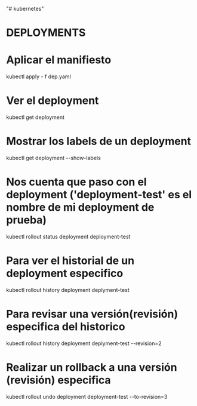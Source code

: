 "# kubernetes" 


# DEPLOYMENTS

# Aplicar el manifiesto
kubectl apply - f dep.yaml

# Ver el deployment
kubectl get deployment

# Mostrar los labels de un deployment
kubectl get deployment --show-labels

# Nos cuenta que paso con el deployment ('deployment-test' es el nombre de mi deployment de prueba)
kubectl rollout status deployment deployment-test

# Para ver el historial de un deployment especifico
kubectl rollout history deployment deplyment-test

# Para revisar una versión(revisión) especifica del historico
kubectl rollout history deployment deplyment-test --revision=2

# Realizar un rollback a una versión (revisión) especifica
kubectl rollout undo deployment deployment-test --to-revision=3